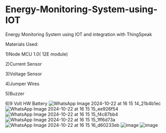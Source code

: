 # Energy-Monitoring-System-using-IOT
Energy Monitoring System using IOT and integration with ThingSpeak

Materials Used:

1)Node MCU 1.0( 12E module)

2)Current Sensor

3)Voltage Sensor

4)Jumper Wires

5)Buzzer

6)9 Volt HW Battery
![WhatsApp Image 2024-10-22 at 16 15 14_21b4b1ec](https://github.com/user-attachments/assets/aed7944d-bbaa-4a31-acaa-f9378d22cd96)
![WhatsApp Image 2024-10-22 at 16 15 15_ee926f54](https://github.com/user-attachments/assets/a3d96fc5-9626-4edb-bfc2-c61808559a96)
![WhatsApp Image 2024-10-22 at 16 15 15_f4c87bb4](https://github.com/user-attachments/assets/916ccf85-e886-4b35-ae93-c5670402f34f)
![WhatsApp Image 2024-10-22 at 16 15 15_1ff6d73a](https://github.com/user-attachments/assets/1ac31e74-555a-4968-9b62-1651cd45437e)
![WhatsApp Image 2024-10-22 at 16 15 16_d60233eb](https://github.com/user-attachments/assets/07bab8e7-7d52-4a79-a1d1-73641e26c20d)
![image](https://github.com/user-attachments/assets/2a659017-5c47-4b21-9459-a0ecf601c297)
![image](https://github.com/user-attachments/assets/07355888-62ab-41e1-9979-470b75133ce0)








